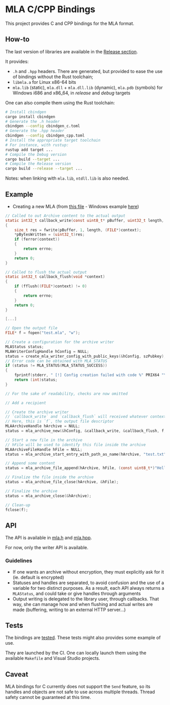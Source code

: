 # MLA C/CPP Bindings

This project provides C and CPP bindings for the MLA format.

## How-to

The last version of libraries are available in the [Release section](https://github.com/ANSSI-FR/MLA/releases).

It provides:
* `.h` and `.hpp` headers. There are generated, but provided to ease the use of bindings without the Rust toolchain;
* `libmla.a` for Linux x86-64 bits
* `mla.lib` (static), `mla.dll` + `mla.dll.lib` (dynamic), `mla.pdb` (symbols) for Windows i686 and x86_64, in *release* and *debug* targets

One can also compile them using the Rust toolchain:

```sh
# Install cbindgen
cargo install cbindgen
# Generate the .h header
cbindgen --config cbindgen_c.toml
# Generate the .hpp header
cbindgen --config cbindgen_cpp.toml
# Install the appropriate target toolchain
# For instance, with rustup:
rustup add target ...
# Compile the Debug version
cargo build --target ...
# Compile the Release version
cargo build --release --target ...
```

Notes: when linking with `mla.lib`, `ntdll.lib` is also needed.

## Example

* Creating a new MLA (from [this file](tests/linux-gcc-g++/create.c) - Windows example [here](tests/windows-msvc/src/main.c))

```C
// Called to out Archive content to the actual output
static int32_t callback_write(const uint8_t* pBuffer, uint32_t length, void *context, uint32_t *pBytesWritten)
{
    size_t res = fwrite(pBuffer, 1, length, (FILE*)context);
    *pBytesWritten = (uint32_t)res;
    if (ferror(context))
    {
        return errno;
    }
    return 0;
}

// Called to flush the actual output
static int32_t callback_flush(void *context)
{
    if (fflush((FILE*)context) != 0)
    {
        return errno;
    }
    return 0;
}

[...]

// Open the output file
FILE* f = fopen("test.mla", "w");

// Create a configuration for the archive writer
MLAStatus status;
MLAWriterConfigHandle hConfig = NULL;
status = create_mla_writer_config_with_public_keys(&hConfig, szPubkey);
// Error code can be obtained with MLA_STATUS
if (status != MLA_STATUS(MLA_STATUS_SUCCESS))
{
    fprintf(stderr, " [!] Config creation failed with code %" PRIX64 "\n", (uint64_t)status);
    return (int)status;
}

// For the sake of readability, checks are now omitted

// Add a recipient

// Create the archive writer
// `callback_write` and `callback_flush` will received whatever context is given to `mla_archive_new`
// Here, this is `f`, the output file descriptor
MLAArchiveHandle hArchive = NULL;
status = mla_archive_new(&hConfig, &callback_write, &callback_flush, f, &hArchive);

// Start a new file in the archive
// hFile will be used to identify this file inside the archive
MLAArchiveFileHandle hFile = NULL;
status = mla_archive_start_entry_with_path_as_name(hArchive, "test.txt", &hFile);

// Append some content
status = mla_archive_file_append(hArchive, hFile, (const uint8_t*)"Hello, World!\n", (uint32_t)strlen("Hello, World!\n"));

// Finalize the file inside the archive
status = mla_archive_file_close(hArchive, &hFile);

// Finalize the archive
status = mla_archive_close(&hArchive);

// Clean-up
fclose(f);
```

## API

The API is available in [mla.h](mla.h) and [mla.hpp](mla.hpp).

For now, only the writer API is available.

### Guidelines

* If one wants an archive without encryption, they must explicitly ask for it (ie. default is encrypted)
* Statuses and handles are separated, to avoid confusion and the use of a variable for two distinct purposes. As a result, each API always returns a `MLAStatus`, and could take or give handles through arguments
* Output writing is delegated to the library user, through callbacks. That way, she can manage how and when flushing and  actual writes are made (buffering, writing to an external HTTP server...)

## Tests

The bindings are [tested](tests). These tests might also provides some example of use.

They are launched by the CI.
One can locally launch them using the available `Makefile` and Visual Studio projects.

## Caveat

MLA bindings for C currently does not support the `Send` feature, so its handles and objects are not safe to use across multiple threads. Thread safety cannot be guaranteed at this time.